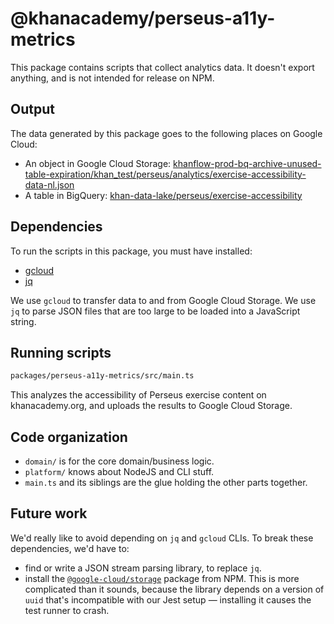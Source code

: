 # @khanacademy/perseus-a11y-metrics

This package contains scripts that collect analytics data. It doesn't export
anything, and is not intended for release on NPM.

## Output

The data generated by this package goes to the following places on Google
Cloud:

- An object in Google Cloud Storage: [khanflow-prod-bq-archive-unused-table-expiration/khan_test/perseus/analytics/exercise-accessibility-data-nl.json]
- A table in BigQuery: [khan-data-lake/perseus/exercise-accessibility]

[khanflow-prod-bq-archive-unused-table-expiration/khan_test/perseus/analytics/exercise-accessibility-data-nl.json]: https://console.cloud.google.com/storage/browser/khanflow-prod-bq-archive-unused-table-expiration/khan_test/perseus/analytics;tab=objects
[khan-data-lake/perseus/exercise-accessibility]: https://console.cloud.google.com/bigquery?ws=!1m5!1m4!4m3!1skhan-data-lake!2sperseus!3sexercise-accessibility


## Dependencies

To run the scripts in this package, you must have installed:

- [gcloud]
- [jq]

[gcloud]: https://cloud.google.com/sdk/docs/install
[jq]: https://jqlang.org/manual/

We use `gcloud` to transfer data to and from Google Cloud Storage. We use `jq`
to parse JSON files that are too large to be loaded into a JavaScript string.

## Running scripts

```bash
packages/perseus-a11y-metrics/src/main.ts
```

This analyzes the accessibility of Perseus exercise content on
khanacademy.org, and uploads the results to Google Cloud Storage.

## Code organization

- `domain/` is for the core domain/business logic.
- `platform/` knows about NodeJS and CLI stuff.
- `main.ts` and its siblings are the glue holding the other parts together.

## Future work

We'd really like to avoid depending on `jq` and `gcloud` CLIs. To break these
dependencies, we'd have to:

- find or write a JSON stream parsing library, to replace `jq`.
- install the [`@google-cloud/storage`] package from NPM. This is more
  complicated than it sounds, because the library depends on a version of
  `uuid` that's incompatible with our Jest setup — installing it causes the
  test runner to crash.

[`@google-cloud/storage`]: https://www.npmjs.com/package/@google-cloud/storage
